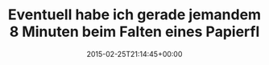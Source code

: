 ---
retweeted: false
source: <a href="http://mvilla.it/fenix" rel="nofollow">Fenix for Android</a>
entities:
  hashtags: []
  symbols: []
  user_mentions: []
  urls:
  - url: http://t.co/wvbm7nlT4J
    expanded_url: http://youtu.be/EDiC9iMcWTc
    display_url: youtu.be/EDiC9iMcWTc
    indices:
    - '91'
    - '113'
display_text_range:
- '0'
- '113'
favorite_count: '1'
id_str: '570693406252511233'
truncated: false
retweet_count: '0'
id: '570693406252511233'
possibly_sensitive: false
created_at: Wed Feb 25 21:14:45 +0000 2015
favorited: false
full_text: Eventuell habe ich gerade jemandem 8 Minuten beim Falten eines Papierfliegers
  zu geschaut.
lang: de
quote_url: http://youtu.be/EDiC9iMcWTc
tags:
- pesos/twitter
date: '2015-02-25T21:14:45+00:00'
src: https://twitter.com/bascht/status/570693406252511233
original_url: https://twitter.com/bascht/status/570693406252511233
type: twitter_tweet
text: Eventuell habe ich gerade jemandem 8 Minuten beim Falten eines Papierfliegers
  zu geschaut.
title: Eventuell habe ich gerade jemandem 8 Minuten beim Falten eines Papierfl

---
